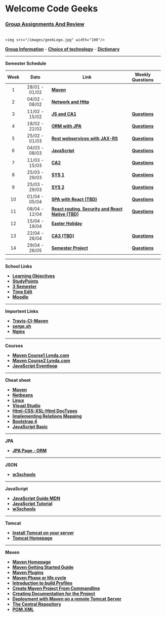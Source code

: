 
# Welcome Code Geeks

### [**Group Assignments And Review**](groupreview.md)
                                                                               <img src="/images/geekLogo.jpg" width="100"/> 
[**Group Information**](home/gruppe.md) -
[**Choice of technology**](home/tek.md) -
[**Dictionary**](home/dictionary.md)

____

**Semester Schedule**

| Week | Dato | Link |Weekly Questions|
|:----:|:----:|------|:--------------:|
|  1   | 28/01 - 01/02 |<a href="https://github.com/cphdat3sem2019spring/Week-01" target="_blank">**Maven**</a>||
|  2   | 04/02 - 08/02 | <a href="https://datsoftlyngby.github.io/dat3sem2019Spring/Modul1/Week2/" target="_blank">**Network and Http**</a> ||
|  3   | 11/02 - 15/02 | <a href="https://github.com/cphdat3sem2019spring/Week-03-JavaScript-1-and-CA1" target="_blank">**JS and CA1**</a>|<a href="https://docs.google.com/document/d/19mr3QYYsAnwBhN7Jw_ZPNsivSKGpskR-GGs9_ESM2D8/edit?usp=sharing" target="_blank">**Questions**</a>
|  4   |18/02 - 22/02 |<a href="https://github.com/cphdat3sem2019spring/Week-04-ObjectRelationMapping" target="_blank">**ORM with JPA**</a>| <a href="https://docs.google.com/document/d/1CYBQrVXos_lIDm5SqRbaNEyB8i6tF5NS4y2oCS3agjQ/edit?usp=sharing" target="_blank">**Questions**</a>
 |5| 25/02 - 01/03|<a href="https://datsoftlyngby.github.io/dat3sem2019Spring/Modul2/Week2/" target="_blank">**Rest webservices with JAX-RS**</a> |<a href="https://docs.google.com/document/d/19MTHVnkNHL5uvuQWl4oYu30XwZ02tivrV7CTDMAa4Wk/edit?usp=sharing" target="_blank">**Questions**</a> |
 | 6 |04/03 - 08/03| <a href="https://datsoftlyngby.github.io/dat3sem2019Spring/Modul2/Week3/" target="_blank">**JavaScript**</a> |<a href="https://docs.google.com/document/d/1zh1YNufKbFVrHuAb4A9NA3YA54zkPm_Wu0ee-4AKfrU/edit?usp=sharing" target="_blank">**Questions**</a> |
 | 7 | 11/03 - 15/03 |<a href="https://docs.google.com/document/d/1LC5qSkwf2jB1ea7KHYBBD1OC_gXjwJzMQlnEGp0Ze2s/edit" target="_blank">**CA2**</a> |<a href="https://docs.google.com/document/d/1YLptt6UcxZ1cmOH3-ypqr3-TOZfaTVLmPb_GB8csgSs/edit?usp=sharing" target="_blank">**Questions**</a> |
 | 8 | 25/03 - 29/03 |<a href="https://datsoftlyngby.github.io/dat3sem2019Spring/Modul4/Week1_Sys1/" target="_blank">**SYS 1**</a> |<a href="https://docs.google.com/document/d/1Wn0Lk_qns7Bcvgh2eRs2rPrrUmumoqaKokTLuu7EOLk/edit?usp=sharing" target="_blank">**Questions**</a> |
| 9 | 25/03 - 29/03  |<a href="https://datsoftlyngby.github.io/dat3sem2019Spring/Modul4/Week2_Sys2/" target="_blank">**SYS 2**</a>|<a href="" target="_blank">**Questions**</a>|
| 10 | 01/04 - 05/04 |<a href="" target="_blank">**SPA with React (TBD)**</a>|<a href="" target="_blank">**Questions**</a>|
| 11 | 08/04 - 12/04 |<a href="" target="_blank">**React routing, Security and React Native (TBD)**</a>|<a href="" target="_blank">**Questions**</a>|
| 12 | 15/04 - 19/04 |<a href="" target="_blank">**Easter Holiday**</a>||
| 13 | 22/04 - 26/04 |<a href="" target="_blank">**CA3 (TBD)**</a>|<a href="" target="_blank">**Questions**</a>|
| 14 | 29/04 - 26/05 |<a href="https://datsoftlyngby.github.io/dat3sem2019Spring/Modul5/" target="_blank">**Semester Project**</a>|<a href="https://docs.google.com/document/d/1Rex_LJk0-G13vuS-fb3r7XYNyQghmSirFFJaQKOuV1s/edit?usp=sharing" target="_blank">**Questions**</a>|


_____


**School Links**
* <a href="https://docs.google.com/spreadsheets/d/1m-uV26BOeiyZHdYdSMisJVLfQmlXeOYAAO0eyaXLXqc/edit#gid=0" target="_blank">**Learning Objectives**</a>
* <a href="https://studypoints.info/#/view1" target="_blank">**StudyPoints**</a>
* <a href="https://datsoftlyngby.github.io/dat3sem2019Spring/" target="_blank">**3 Semester**</a>
* <a href="https://cloud.timeedit.net/cphbusiness/web" target="_blank">**Time Edit**</a>
* <a href="https://cphbusiness.mrooms.net/" target="_blank">**Moodle**</a>

___


**Importent Links**
* <a href="https://docs.google.com/document/d/1lbDDwoPFQVkogopt1Wmn92FoLP6vUpCvt2TqTgDCMPM/edit" target="_blank">**Travis-CI-Maven**</a>
* [**serge.sh**](serge.md)
* [**Nginx**](nginx.md)

____

**Courses**
* <a href="https://www.lynda.com/Maven-tutorials/Java-Build-Automation-Maven/504792-2.html" target="_blank">**Maven Course1 Lynda.com**</a>
* <a href="https://www.lynda.com/Maven-tutorials/Multi-Module-Build-Automation-Maven/520530-2.html" target="_blank">**Maven Course2 Lynda.com**</a>
* <a href="https://www.youtube.com/watch?v=8aGhZQkoFbQ" target="_blank">**JavaScript Eventloop**</a>


 ____
 

**Cheat sheet**
* <a href="http://files.zeroturnaround.com/pdf/Maven-cheat-sheet.pdf?fbclid=IwAR0ReiR51-OSKcx33GWa7ztZ_FqAxs8MCg4pfRaj1lNCIDqaUk2mLyVLNxw" target="_blank">**Maven**</a>
* <a href="https://netbeans.org/project_downloads/usersguide/shortcuts-80.pdf" target="_blank">**Netbeans**</a>
* <a href="https://files.fosswire.com/2007/08/fwunixref.pdf" target="_blank">**Linux**</a>
* <a href="https://code.visualstudio.com/shortcuts/keyboard-shortcuts-windows.pdf" target="_blank">**Visual Studio**</a>
* <a href="https://docs.emmet.io/cheatsheet-a5.pdf" target="_blank">**Html-CSS-XSL-Html DocTypes**</a>
* <a href="https://docs.google.com/document/d/1C3BNKSonlCVUhdRyXkHS5Spp1hIKMRgxuqAD9lh0ak0/edit?usp=sharing" target="_blank">**Implementing Relations Mapping**</a>
* <a href="https://hackerthemes.com/bootstrap-cheatsheet/" target="_blank">**Bootstrap 4**</a>
* <a href="https://tysker.github.io/Datamatiker3Semester.io/js-cheat-sheet.pdf" target="_blank">**JavaScript Basic**</a>

___


**JPA**
 * [**JPA Page - ORM**](jpa/jpa.md)

___


**JSON**
* <a href="https://www.w3schools.com/js/js_json_intro.asp" target="_blank">**w3schools**</a>

___


**JavaScript**
* <a href="https://developer.mozilla.org/en-US/docs/Web/JavaScript" target="_blank">**JavaScript Guide MDN**</a>
* <a href="https://javascript.info/" target="_blank">**JavaScript Tutorial**</a>
* <a href="https://www.w3schools.com/js/default.asp" target="_blank">**w3schools**</a>

___

**Tomcat**
* <a href="https://docs.google.com/document/d/1TnPFlZjl8phGqROQB0syUnSJQiaDASZya3gv8qK2qcI/edit?fbclid=IwAR1JoRwDW3Wcfu2HWRSSqfdewZt3usNrOAEYbHXxOcM1yo6kfwdOy8GfCZs#heading=h.6arfkivd01by" target="_blank">**Install Tomcat on your server**</a>
* <a href="http://tomcat.apache.org/" target="_blank">**Tomcat Homepage**</a>

___


**Maven**
* <a href="https://maven.apache.org/" target="_blank">**Maven Homepage**</a>
* <a href="https://maven.apache.org/guides/getting-started/index.html" target="_blank">**Maven Getting Started Guide**</a>
* [**Maven Plugins**](maven/mavenplugins.md)
* [**Maven Phase or life cycle**](maven/lifecycle.md)
* <a href="http://maven.apache.org/guides/introduction/introduction-to-profiles.html" target="_blank">**Introduction to build Profiles**</a>
* [**Create Maven Project From Commandline**](maven/mavenguide.md)
* [**Creating Documentation for the Project**](maven/documentation.md)
* [**Deployment with Maven on a remote Tomcat Server**](deploymentmaven.md)
* <a href="https://search.maven.org/" target="_blank">**The Central Repository**</a>
* [**POM.XML**](maven/pom.md)

